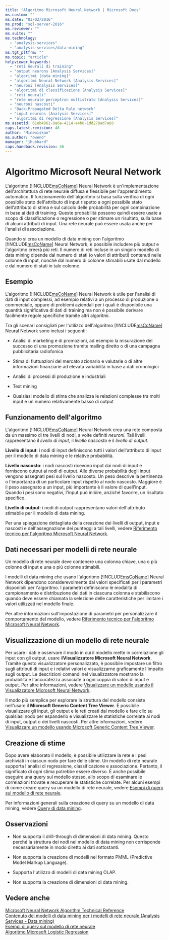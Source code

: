 ```yaml
---
title: "Algoritmo Microsoft Neural Network | Microsoft Docs"
ms.custom: ""
ms.date: "03/02/2016"
ms.prod: "sql-server-2016"
ms.reviewer: ""
ms.suite: ""
ms.technology: 
  - "analysis-services"
  - "analysis-services/data-mining"
ms.tgt_pltfrm: ""
ms.topic: "article"
helpviewer_keywords: 
  - "reti neurali di training"
  - "output neurons [Analysis Services]"
  - "algoritmi [data mining]"
  - "algoritmi Neural Network [Analysis Services]"
  - "neuroni [Analysis Services]"
  - "algoritmi di classificazione [Analysis Services]"
  - "reti neurali"
  - "rete neurale perceptron multistrato [Analysis Services]"
  - "neuroni nascosti"
  - "Back-Propagated Delta Rule network"
  - "input neurons [Analysis Services]"
  - "algoritmi di regressione [Analysis Services]"
ms.assetid: 61eb4861-8a6a-4214-a4b8-1dd278ad7a68
caps.latest.revision: 46
author: "Minewiskan"
ms.author: "owend"
manager: "jhubbard"
caps.handback.revision: 46
---
```

# Algoritmo Microsoft Neural Network
  L'algoritmo [!INCLUDE[msCoName](../../includes/msconame-md.md)] Neural Network è un'implementazione dell'architettura di rete neurale diffusa e flessibile per l'apprendimento automatico.  Il funzionamento dell'algoritmo si basa sulla verifica di ogni possibile stato dell'attributo di input rispetto a ogni possibile stato dell'attributo di stima e sul calcolo delle probabilità per ogni combinazione in base ai dati di training. Queste probabilità possono quindi essere usate a scopo di classificazione o regressione o per stimare un risultato, sulla base di alcuni attributi di input. Una rete neurale può essere usata anche per l'analisi di associazione.  
  
 Quando si crea un modello di data mining con l'algoritmo [!INCLUDE[msCoName](../../includes/msconame-md.md)] Neural Network, è possibile includere più output e l'algoritmo creerà più reti. Il numero di reti incluse in un singolo modello di data mining dipende dal numero di stati (o valori di attributi) contenuti nelle colonne di input, nonché dal numero di colonne stimabili usate dal modello e dal numero di stati in tale colonne.  
  
## Esempio  
 L'algoritmo [!INCLUDE[msCoName](../../includes/msconame-md.md)] Neural Network è utile per l'analisi di dati di input complessi, ad esempio relativi a un processo di produzione o commerciale, oppure di problemi aziendali per i quali è disponibile una quantità significativa di dati di training ma non è possibile derivare facilmente regole specifiche tramite altri algoritmi.  
  
 Tra gli scenari consigliati per l'utilizzo dell'algoritmo [!INCLUDE[msCoName](../../includes/msconame-md.md)] Neural Network sono inclusi i seguenti:  
  
-   Analisi di marketing e di promozioni, ad esempio la misurazione del successo di una promozione tramite mailing diretto o di una campagna pubblicitaria radiofonica  
  
-   Stima di fluttuazioni del mercato azionario e valutarie o di altre informazioni finanziarie ad elevata variabilità in base a dati cronologici  
  
-   Analisi di processi di produzione e industriali  
  
-   Text mining  
  
-   Qualsiasi modello di stima che analizza le relazioni complesse tra molti input e un numero relativamente basso di output  
  
## Funzionamento dell'algoritmo  
 L'algoritmo [!INCLUDE[msCoName](../../includes/msconame-md.md)] Neural Network crea una rete composta da un massimo di tre livelli di nodi, a volte definiti *neuroni*. Tali livelli rappresentano il *livello di input*, il *livello nascosto* e il *livello di output*.  
  
 **Livello di input**: i nodi di input definiscono tutti i valori dell'attributo di input per il modello di data mining e le relative probabilità.  
  
 **Livello nascosto**: i nodi nascosti ricevono input dai nodi di input e forniscono output ai nodi di output. Alle diverse probabilità degli input vengono assegnati pesi sul livello nascosto. Un peso descrive la pertinenza o l'importanza di un particolare input rispetto al nodo nascosto. Maggiore è il peso assegnato a un input, più importante è il valore di quell'input. Quando i pesi sono negativi, l'input può inibire, anziché favorire, un risultato specifico.  
  
 **Livello di output**: i nodi di output rappresentano valori dell'attributo stimabile per il modello di data mining.  
  
 Per una spiegazione dettagliata della creazione dei livelli di output, input e nascosti e dell'assegnazione dei punteggi a tali livelli, vedere [Riferimento tecnico per l'algoritmo Microsoft Neural Network](../../analysis-services/data-mining/microsoft-neural-network-algorithm-technical-reference.md).  
  
## Dati necessari per modelli di rete neurale  
 Un modello di rete neurale deve contenere una colonna chiave, una o più colonne di input e una o più colonne stimabili.  
  
 I modelli di data mining che usano l'algoritmo [!INCLUDE[msCoName](../../includes/msconame-md.md)] Neural Network dipendono considerevolmente dai valori specificati per i parametri disponibili per l'algoritmo. I parametri definiscono le modalità di campionamento e distribuzione dei dati in ciascuna colonna e stabiliscono quando deve essere chiamata la selezione delle caratteristiche per limitare i valori utilizzati nel modello finale.  
  
 Per altre informazioni sull'impostazione di parametri per personalizzare il comportamento del modello, vedere [Riferimento tecnico per l'algoritmo Microsoft Neural Network](../../analysis-services/data-mining/microsoft-neural-network-algorithm-technical-reference.md).  
  
## Visualizzazione di un modello di rete neurale   
 Per usare i dati e osservare il modo in cui il modello mette in correlazione gli input con gli output, usare il**Visualizzatore Microsoft Neural Network**. Tramite questo visualizzatore personalizzato, è possibile impostare un filtro sugli attributi di input e i relativi valori e visualizzarne graficamente l'impatto sugli output. Le descrizioni comandi nel visualizzatore mostrano la probabilità e l'accuratezza associate a ogni coppia di valori di input e output. Per altre informazioni, vedere [Visualizzare un modello usando il Visualizzatore Microsoft Neural Network](../../analysis-services/data-mining/browse-a-model-using-the-microsoft-neural-network-viewer.md).  
  
 Il modo più semplice per esplorare la struttura del modello consiste nell'usare il **Microsoft Generic Content Tree Viewer**. È possibile visualizzare gli input, gli output e le reti creati dal modello e fare clic su qualsiasi nodo per espanderlo e visualizzare le statistiche correlate ai nodi di input, output o dei livelli nascosti. Per altre informazioni, vedere [Visualizzare un modello usando Microsoft Generic Content Tree Viewer](../../analysis-services/data-mining/browse-a-model-using-the-microsoft-generic-content-tree-viewer.md).  
  
## Creazione di stime  
 Dopo avere elaborato il modello, è possibile utilizzare la rete e i pesi archiviati in ciascun nodo per fare delle stime. Un modello di rete neurale supporta l'analisi di regressione, classificazione e associazione. Pertanto, il significato di ogni stima potrebbe essere diverso. È anche possibile eseguire una query sul modello stesso, allo scopo di esaminare le correlazioni trovate e recuperare le statistiche correlate. Per alcuni esempi di come creare query su un modello di rete neurale, vedere [Esempi di query sul modello di rete neurale](../../analysis-services/data-mining/neural-network-model-query-examples.md).  
  
 Per informazioni generali sulla creazione di query su un modello di data mining, vedere [Query di data mining](../../analysis-services/data-mining/data-mining-queries.md).  
  
## Osservazioni  
  
-   Non supporta il drill-through di dimensioni di data mining. Questo perché la struttura dei nodi nel modello di data mining non corrisponde necessariamente in modo diretto ai dati sottostanti.  
  
-   Non supporta la creazione di modelli nel formato PMML (Predictive Model Markup Language).  
  
-   Supporta l'utilizzo di modelli di data mining OLAP.  
  
-   Non supporta la creazione di dimensioni di data mining.  
  
## Vedere anche  
 [Microsoft Neural Network Algorithm Technical Reference](../../analysis-services/data-mining/microsoft-neural-network-algorithm-technical-reference.md)   
 [Contenuto dei modelli di data mining per i modelli di rete neurale &#40;Analysis Services - Data mining&#41;](../../analysis-services/data-mining/mining-model-content-for-neural-network-models-analysis-services-data-mining.md)   
 [Esempi di query sul modello di rete neurale](../../analysis-services/data-mining/neural-network-model-query-examples.md)   
 [Algoritmo Microsoft Logistic Regression](../../analysis-services/data-mining/microsoft-logistic-regression-algorithm.md)  
  
  